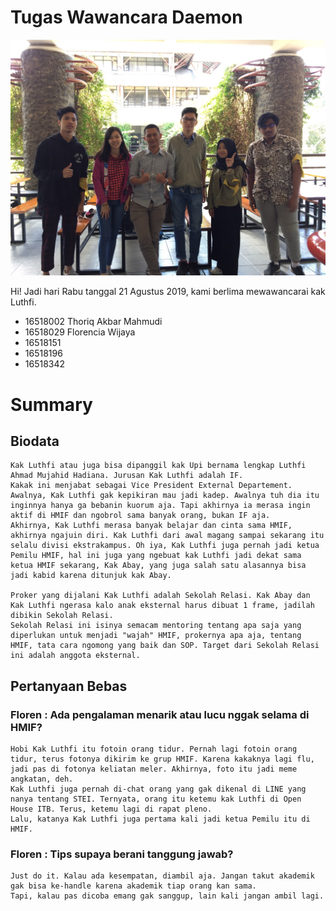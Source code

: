 # Tugas Wawancara Daemon

![Foto](./16518002-16518029-16518151-16518196-16518342.jpg)

Hi! Jadi hari Rabu tanggal 21 Agustus 2019, kami berlima mewawancarai kak Luthfi.
- 16518002 Thoriq Akbar Mahmudi
- 16518029 Florencia Wijaya
- 16518151
- 16518196
- 16518342

# Summary
## Biodata
	Kak Luthfi atau juga bisa dipanggil kak Upi bernama lengkap Luthfi Ahmad Mujahid Hadiana. Jurusan Kak Luthfi adalah IF. 
	Kakak ini menjabat sebagai Vice President External Departement. Awalnya, Kak Luthfi gak kepikiran mau jadi kadep. Awalnya tuh dia itu inginnya hanya ga bebanin kuorum aja. Tapi akhirnya ia merasa ingin aktif di HMIF dan ngobrol sama banyak orang, bukan IF aja. 
	Akhirnya, Kak Luthfi merasa banyak belajar dan cinta sama HMIF, akhirnya ngajuin diri. Kak Luthfi dari awal magang sampai sekarang itu selalu divisi ekstrakampus. Oh iya, Kak Luthfi juga pernah jadi ketua Pemilu HMIF, hal ini juga yang ngebuat kak Luthfi jadi dekat sama ketua HMIF sekarang, Kak Abay, yang juga salah satu alasannya bisa jadi kabid karena ditunjuk kak Abay.
	
	Proker yang dijalani Kak Luthfi adalah Sekolah Relasi. Kak Abay dan Kak Luthfi ngerasa kalo anak eksternal harus dibuat 1 frame, jadilah dibikin Sekolah Relasi.
	Sekolah Relasi ini isinya semacam mentoring tentang apa saja yang diperlukan untuk menjadi "wajah" HMIF, prokernya apa aja, tentang HMIF, tata cara ngomong yang baik dan SOP. Target dari Sekolah Relasi ini adalah anggota eksternal.
	
## Pertanyaan Bebas

### Floren : Ada pengalaman menarik atau lucu nggak selama di HMIF?
	Hobi Kak Luthfi itu fotoin orang tidur. Pernah lagi fotoin orang tidur, terus fotonya dikirim ke grup HMIF. Karena kakaknya lagi flu, jadi pas di fotonya keliatan meler. Akhirnya, foto itu jadi meme angkatan, deh.
	Kak Luthfi juga pernah di-chat orang yang gak dikenal di LINE yang nanya tentang STEI. Ternyata, orang itu ketemu kak Luthfi di Open House ITB. Terus, ketemu lagi di rapat pleno.
	Lalu, katanya Kak Luthfi juga pertama kali jadi ketua Pemilu itu di HMIF.
	
### Floren : Tips supaya berani tanggung jawab?
	Just do it. Kalau ada kesempatan, diambil aja. Jangan takut akademik gak bisa ke-handle karena akademik tiap orang kan sama.
	Tapi, kalau pas dicoba emang gak sanggup, lain kali jangan ambil lagi. 
